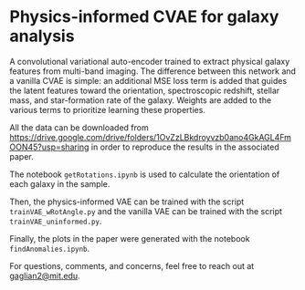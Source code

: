 # Physics-informed CVAE for galaxy analysis 
A convolutional variational auto-encoder trained to extract physical galaxy features from multi-band imaging. The difference between this network and a vanilla CVAE is simple: an additional MSE loss term is added that guides the latent features toward the orientation, spectroscopic redshift, stellar mass, and star-formation rate of the galaxy. Weights are added to the various terms to prioritize learning these properties.

All the data can be downloaded from https://drive.google.com/drive/folders/1OvZzLBkdroyvzb0ano4GkAGL4FmOON45?usp=sharing in order to reproduce the results in the associated paper. 

The notebook `getRotations.ipynb` is used to calculate the orientation of each galaxy in the sample.

Then, the physics-informed VAE can be trained with the script `trainVAE_wRotAngle.py` and the vanilla VAE can be trained with the script `trainVAE_uninformed.py`.

Finally, the plots in the paper were generated with the notebook `findAnomalies.ipynb`. 

For questions, comments, and concerns, feel free to reach out at gaglian2@mit.edu.

